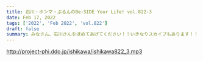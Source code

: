 ```yaml
---
title: 石川・ホンマ・ぶるんのBe-SIDE Your Life! vol.822-3
date: Feb 17, 2022
tags: ['2022', 'Feb 2022', 'vol.822']
draft: false
summary: みなさん、石川さんをほめてあげてください！！いきなりスカイプもあります！！
---
```


http://project-phi.ddo.jp/ishikawa/ishikawa822_3.mp3
